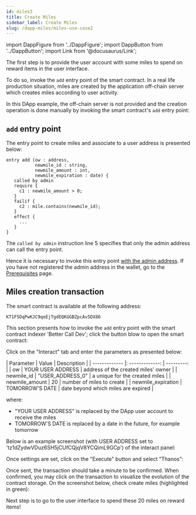 ```yaml
---
id: miles3
title: Create Miles
sidebar_label: Create Miles
slug: /dapp-miles/miles-use-case2
---
```


import DappFigure from '../DappFigure';
import DappButton from '../DappButton';
import Link from '@docusaurus/Link';

The first step is to provide the user account with some miles to spend on reward items in the user interface.

To do so, invoke the `add` entry point of the smart contract. In a real life production situation, miles are created by the application off-chain server which creates miles according to user activity.

In this DApp example, the off-chain server is not provided and the creation operation is done manually by invoking the smart contract's `add` entry point:

## `add` entry point

The entry point to create miles and associate to a user address is presented below:

``` archetype
entry add (ow : address,
           newmile_id : string,
           newmile_amount : int,
           newmile_expiration : date) {
   called by admin
   require {
     c1 : newmile_amount > 0;
   }
   failif {
     c2 : mile.contains(newmile_id);
   }
   effect {
     ...
   }
}
```

The `called by admin` instruction line 5 specifies that only the admin address can call the entry point.

Hence it is necessary to invoke this entry point <u>with the admin address</u>. If you have not registered the admin address in the wallet, go to the <u><Link to="/docs/dapp-miles/miles-use-case1">Prerequisites</Link></u> page.

## Miles creation transaction

The smart contract is available at the following address:

```
KT1F5DqPwKJC9qeEjTgdEQKGGBZpcAv5DX86
```

This section presents how to invoke the `add` entry point with the smart contract indexer 'Better Call Dev'; click the button blow to open the smart contract:

<DappButton url="https://better-call.dev/delphinet/KT1F5DqPwKJC9qeEjTgdEQKGGBZpcAv5DX86/operations" txt="open smart contract"/>

Click on the "Interact" tab and enter the parameters as presented below:

| Parameter | Value | Description |
| ------------- |: -------------: | ---------: |
| ow | YOUR USER ADDRESS |  address of the created miles' owner |
| newmile_id       | "USER_ADDRESS_0" | a unique for the created miles  |
| newmile_amount   | 20 | number of miles to create  |
| newmile_expiration | TOMORROW'S DATE | date beyond which miles are expired |

where:
* "YOUR USER ADDRESS" is replaced by the DApp user account to receive the miles
* TOMORROW'S DATE is replaced by a date in the future, for example tomorrow

Below is an example screenshot (with USER ADDRESS set to 'tz1dZydwVDuz6SH5jCUfCQjqV8YCQimL9GCp') of the interact panel:

<DappFigure img='bcd-miles-2.png' width='100%'/>

Once settings are set, click on the "Execute" button and select "Thanos":

<DappFigure img='bcd-miles-3.png' width='60%'/>

Once sent, the transaction should take a minute to be confirmed. When confirmed, you may click on the transaction to visualize the evolution of the contract storage. On the screenshot below, check create miles (highlighted in green):

<DappFigure img='bcd-miles-4.png' width='100%'/>

Next step is to go to the user interface to spend these 20 miles on reward items!







